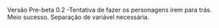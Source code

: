 Versão Pre-beta 0.2 -Tentativa de fazer os personagens irem para trás. Meio sucesso. Separação de variável necessária.